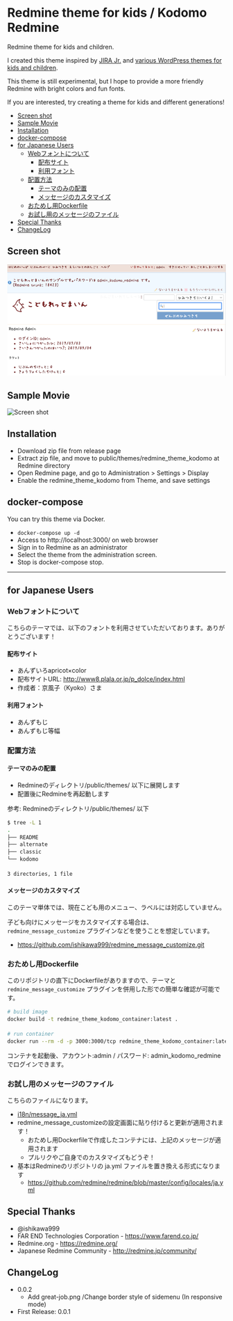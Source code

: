 # Redmine theme for kids / Kodomo Redmine

Redmine theme for kids and children.

I created this theme inspired by [JIRA Jr.](https://www.atlassian.com/jirajr) and [various WordPress themes for kids and children](https://www.theme-junkie.com/best-wordpress-themes-for-kids-and-children/).

This theme is still experimental, but I hope to provide a more friendly Redmine with bright colors and fun fonts.

If you are interested, try creating a theme for kids and different generations!

<!-- TOC depthFrom:2 orderedList:false -->

- [Screen shot](#screen-shot)
- [Sample Movie](#sample-movie)
- [Installation](#installation)
- [docker-compose](#docker-compose)
- [for Japanese Users](#for-japanese-users)
  - [Webフォントについて](#webフォントについて)
    - [配布サイト](#配布サイト)
    - [利用フォント](#利用フォント)
  - [配置方法](#配置方法)
    - [テーマのみの配置](#テーマのみの配置)
    - [メッセージのカスタマイズ](#メッセージのカスタマイズ)
  - [おためし用Dockerfile](#おためし用dockerfile)
  - [お試し用のメッセージのファイル](#お試し用のメッセージのファイル)
- [Special Thanks](#special-thanks)
- [ChangeLog](#changelog)

<!-- /TOC -->

## Screen shot

![Screen shot](images/screenshot.png)

## Sample Movie

![Screen shot](images/kodomo-theme.gif)

## Installation

- Download zip file from release page
- Extract zip file, and move to public/themes/redmine_theme_kodomo at Redmine directory
- Open Redmine page, and go to Administration > Settings > Display
- Enable the redmine_theme_kodomo from Theme, and save settings

## docker-compose

You can try this theme via Docker.

- ``docker-compose up -d``
- Access to http://localhost:3000/ on web browser
- Sign in to Redmine as an administrator
- Select the theme from the administration screen.
- Stop is docker-compose stop.

---

## for Japanese Users

### Webフォントについて

こちらのテーマでは、以下のフォントを利用させていただいております。ありがとうございます！

#### 配布サイト

- あんずいろapricot×color
- 配布サイトURL: <http://www8.plala.or.jp/p_dolce/index.html>
- 作成者：京風子（Kyoko）さま

#### 利用フォント

- あんずもじ
- あんずもじ等幅

### 配置方法

#### テーマのみの配置

- Redmineのディレクトリ/public/themes/ 以下に展開します
- 配置後にRedmineを再起動します

参考: Redmineのディレクトリ/public/themes/ 以下

```bash
$ tree -L 1
.
├── README
├── alternate
├── classic
└── kodomo

3 directories, 1 file
```

#### メッセージのカスタマイズ

このテーマ単体では、現在こども用のメニュー、ラベルには対応していません。

子ども向けにメッセージをカスタマイズする場合は、``redmine_message_customize`` プラグインなどを使うことを想定しています。

- <https://github.com/ishikawa999/redmine_message_customize.git>

### おためし用Dockerfile

このリポジトリの直下にDockerfileがありますので、テーマと``redmine_message_customize`` プラグインを併用した形での簡単な確認が可能です。

```bash
# build image
docker build -t redmine_theme_kodomo_container:latest .

# run container
docker run --rm -d -p 3000:3000/tcp redmine_theme_kodomo_container:latest
```

コンテナを起動後、アカウント:admin / パスワード: admin_kodomo_redmine でログインできます。

### お試し用のメッセージのファイル

こちらのファイルになります。

- [i18n/message_ja.yml]('./i18n/message_ja.yml')
- redmine_message_customizeの設定画面に貼り付けると更新が適用されます！
  - おためし用Dockerfileで作成したコンテナには、上記のメッセージが適用されます
  - プルリクやご自身でのカスタマイズもどうぞ！
- 基本はRedmineのリポジトリの ja.yml ファイルを置き換える形式になります
  - <https://github.com/redmine/redmine/blob/master/config/locales/ja.yml>

## Special Thanks

- @ishikawa999
- FAR END Technologies Corporation - <https://www.farend.co.jp/>
- Redmine.org - <https://redmine.org/>
- Japanese Redmine Community - <http://redmine.jp/community/>

## ChangeLog

- 0.0.2
  - Add great-job.png /Change border style of sidemenu (In responsive mode)
- First Release: 0.0.1
